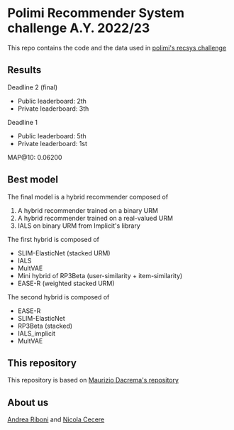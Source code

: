 # Polimi Recommender System challenge A.Y. 2022/23
This repo contains the code and the data used in [polimi's recsys challenge](https://www.kaggle.com/competitions/recommender-system-2022-challenge-polimi/overview)

## Results
Deadline 2 (final)
- Public leaderboard: 2th
- Private leaderboard: 3th

Deadline 1
- Public leaderboard: 5th
- Private leaderboard: 1st

MAP@10: 0.06200

## Best model
The final model is a hybrid recommender composed of
1. A hybrid recommender trained on a binary URM
2. A hybrid recommender trained on a real-valued URM
3. IALS on binary URM from Implicit's library

The first hybrid is composed of
- SLIM-ElasticNet (stacked URM)
- IALS
- MultVAE
- Mini hybrid of RP3Beta (user-similarity + item-similarity)
- EASE-R (weighted stacked URM)

The second hybrid is composed of
- EASE-R
- SLIM-ElasticNet
- RP3Beta (stacked)
- IALS_implicit
- MultVAE

## This repository
This repository is based on [Maurizio Dacrema's repository](https://github.com/MaurizioFD/RecSys_Course_AT_PoliMi)

## About us
[Andrea Riboni](https://github.com/AndreaRiboni/) and [Nicola Cecere](https://github.com/nicola-cecere)
